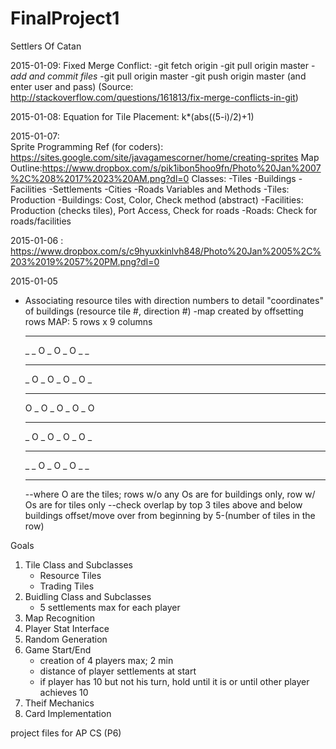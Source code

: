 FinalProject1
=============

Settlers Of Catan

2015-01-09: 
    Fixed Merge Conflict:
    -git fetch origin
    -git pull origin master
    - *add and commit files*
    -git pull origin master
    -git push origin master (and enter user and pass)
    (Source: http://stackoverflow.com/questions/161813/fix-merge-conflicts-in-git)

2015-01-08:
    Equation for Tile Placement: k*(abs((5-i)/2)+1)

2015-01-07:  
    Sprite Programming Ref (for coders): https://sites.google.com/site/javagamescorner/home/creating-sprites
    Map Outline:https://www.dropbox.com/s/pik1ibon5hoo9fn/Photo%20Jan%2007%2C%208%2017%2023%20AM.png?dl=0
    Classes:
        -Tiles
        -Buildings
            -Facilities
                -Settlements
                -Cities
            -Roads
    Variables and Methods
        -Tiles: Production
        -Buildings: Cost, Color, Check method (abstract)
            -Facilities: Production (checks tiles), Port Access, Check for roads
            -Roads: Check for roads/facilities

2015-01-06 : https://www.dropbox.com/s/c9hyuxkinlvh848/Photo%20Jan%2005%2C%203%2019%2057%20PM.png?dl=0

2015-01-05
- Associating resource tiles with direction numbers to detail "coordinates" of buildings (resource tile #, direction #)
-map created by offsetting rows
    MAP: 5 rows x 9 columns
    _ _ _ _ _ _ _ _ _
    _ _ O _ O _ O _ _
    _ _ _ _ _ _ _ _ _
    _ O _ O _ O _ O _
    _ _ _ _ _ _ _ _ _
    O _ O _ O _ O _ O
    _ _ _ _ _ _ _ _ _
    _ O _ O _ O _ O _
    _ _ _ _ _ _ _ _ _
    _ _ O _ O _ O _ _
    _ _ _ _ _ _ _ _ _
    --where O are the tiles; rows w/o any Os are for buildings only, row w/ Os are for tiles only
    --check overlap by top 3 tiles above and below buildings
    offset/move over from beginning by 5-(number of tiles in the row)


Goals
1. Tile Class and Subclasses
    - Resource Tiles
    - Trading Tiles
2. Buidling Class and Subclasses
    - 5 settlements max for each player
3. Map Recognition
3. Player Stat Interface
4. Random Generation
5. Game Start/End
    - creation of 4 players max; 2 min
    - distance of player settlements at start
    - if player has 10 but not his turn, hold until it is or until other player achieves 10
6. Theif Mechanics
7. Card Implementation



project files for AP CS (P6)
